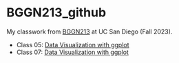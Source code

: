 # BGGN213_github
My classwork from [BGGN213](https://github.com/yuchiahuang/BGGN213_github/) at UC San Diego (Fall 2023).
 - Class 05: [Data Visualization with ggplot](https://github.com/yuchiahuang/BGGN213_github/blob/main/Class%205/Class%205.md)
 - Class 07: [Data Visualization with ggplot](https://github.com/yuchiahuang/BGGN213_github/blob/main/Class%205/Class-5.pdf)
